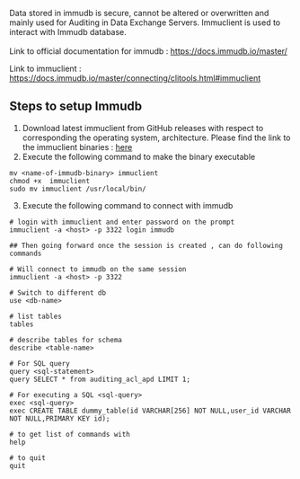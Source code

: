 Data stored in immudb is secure, cannot be altered
or overwritten and mainly used for Auditing in Data Exchange Servers.
Immuclient is used to interact with Immudb database.
<br>
<br>
Link to official documentation for immudb : https://docs.immudb.io/master/

Link to immuclient : https://docs.immudb.io/master/connecting/clitools.html#immuclient

## Steps to setup Immudb

1. Download latest immuclient from GitHub releases
with respect to corresponding the operating system, architecture.
Please find the link to the immuclient binaries  : [here](https://docs.immudb.io/master/)
2. Execute the following command to make the binary executable
```
mv <name-of-immudb-binary> immuclient
chmod +x  immuclient
sudo mv immuclient /usr/local/bin/
```
3. Execute the following command to connect with immudb
```
# login with immuclient and enter password on the prompt
immuclient -a <host> -p 3322 login immudb

## Then going forward once the session is created , can do following commands

# Will connect to immudb on the same session 
immuclient -a <host> -p 3322

# Switch to different db
use <db-name>

# list tables 
tables

# describe tables for schema
describe <table-name> 

# For SQL query 
query <sql-statement>
query SELECT * from auditing_acl_apd LIMIT 1;

# For executing a SQL <sql-query>
exec <sql-query>
exec CREATE TABLE dummy_table(id VARCHAR[256] NOT NULL,user_id VARCHAR NOT NULL,PRIMARY KEY id);

# to get list of commands with
help

# to quit
quit
```
